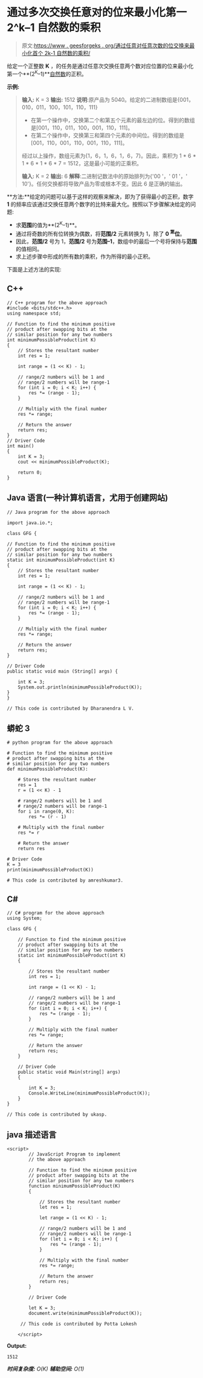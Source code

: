 # 通过多次交换任意对的位来最小化第一 2^k–1 自然数的乘积

> 原文:[https://www . geesforgeks . org/通过任意对任意次数的位交换来最小化首个 2k-1 自然数的乘积/](https://www.geeksforgeeks.org/minimize-product-of-first-2k-1-natural-numbers-by-swapping-bits-for-any-pair-any-number-of-times/)

给定一个正整数 **K** ，的任务是通过任意次交换任意两个数对应位置的位来最小化第一个**(2<sup>K</sup>–1)**[自然数](https://www.geeksforgeeks.org/natural-numbers/)的正积。

**示例:**

> **输入:** K = 3
> **输出:** 1512
> **说明**:原产品为 5040。给定的二进制数组是{001，010，011，100，101，110，111}
> 
> *   在第一个操作中，交换第二个和第五个元素的最左边的位。得到的数组是[001，110，011，100，001，110，111]。
> *   在第二个操作中，交换第三和第四个元素的中间位。得到的数组是[001，110，001，110，001，110，111]。
> 
> 经过以上操作，数组元素为{1，6，1，6，1，6，7}。因此，乘积为 1 * 6 * 1 * 6 * 1 * 6 * 7 = 1512，这是最小可能的正乘积。
> 
> **输入:** K = 2
> **输出:** 6
> **解释**:二进制记数法中的原始排列为{'00 '，' 01 '，' 10'}。任何交换都将导致产品为零或根本不变。因此 6 是正确的输出。

**方法:**给定的问题可以基于这样的观察来解决，即为了获得最小的正积，数字 **1** 的频率应该通过交换任意两个数字的比特来最大化。按照以下步骤解决给定的问题:

*   求**范围**的值为**(2<sup>K</sup>–1)**。
*   通过将奇数的所有位转换为偶数，将**范围/2** 元素转换为 1，除了 **0 <sup>第</sup>位**。
*   因此，**范围/2** 号为 1，**范围/2** 号为**范围–1**，数组中的最后一个号将保持与**范围**的值相同。
*   求上述步骤中形成的所有数的乘积，作为所得的最小正积。

下面是上述方法的实现:

## C++

```
// C++ program for the above approach
#include <bits/stdc++.h>
using namespace std;

// Function to find the minimum positive
// product after swapping bits at the
// similar position for any two numbers
int minimumPossibleProduct(int K)
{
    // Stores the resultant number
    int res = 1;

    int range = (1 << K) - 1;

    // range/2 numbers will be 1 and
    // range/2 numbers will be range-1
    for (int i = 0; i < K; i++) {
        res *= (range - 1);
    }

    // Multiply with the final number
    res *= range;

    // Return the answer
    return res;
}
// Driver Code
int main()
{
    int K = 3;
    cout << minimumPossibleProduct(K);

    return 0;
}
```

## Java 语言(一种计算机语言，尤用于创建网站)

```
// Java program for the above approach

import java.io.*;

class GFG {

// Function to find the minimum positive
// product after swapping bits at the
// similar position for any two numbers
static int minimumPossibleProduct(int K)
{
    // Stores the resultant number
    int res = 1;

    int range = (1 << K) - 1;

    // range/2 numbers will be 1 and
    // range/2 numbers will be range-1
    for (int i = 0; i < K; i++) {
        res *= (range - 1);
    }

    // Multiply with the final number
    res *= range;

    // Return the answer
    return res;
}

// Driver Code
public static void main (String[] args) {

    int K = 3;
    System.out.println(minimumPossibleProduct(K));
}
}

// This code is contributed by Dharanendra L V.
```

## 蟒蛇 3

```
# python program for the above approach

# Function to find the minimum positive
# product after swapping bits at the
# similar position for any two numbers
def minimumPossibleProduct(K):

    # Stores the resultant number
    res = 1
    r = (1 << K) - 1

    # range/2 numbers will be 1 and
    # range/2 numbers will be range-1
    for i in range(0, K):
        res *= (r - 1)

    # Multiply with the final number
    res *= r

    # Return the answer
    return res

# Driver Code
K = 3
print(minimumPossibleProduct(K))

# This code is contributed by amreshkumar3.
```

## C#

```
// C# program for the above approach
using System;

class GFG {

    // Function to find the minimum positive
    // product after swapping bits at the
    // similar position for any two numbers
    static int minimumPossibleProduct(int K)
    {

        // Stores the resultant number
        int res = 1;

        int range = (1 << K) - 1;

        // range/2 numbers will be 1 and
        // range/2 numbers will be range-1
        for (int i = 0; i < K; i++) {
            res *= (range - 1);
        }

        // Multiply with the final number
        res *= range;

        // Return the answer
        return res;
    }

    // Driver Code
    public static void Main(string[] args)
    {

        int K = 3;
        Console.WriteLine(minimumPossibleProduct(K));
    }
}

// This code is contributed by ukasp.
```

## java 描述语言

```
<script>
        // JavaScript Program to implement
        // the above approach

        // Function to find the minimum positive
        // product after swapping bits at the
        // similar position for any two numbers
        function minimumPossibleProduct(K)
        {

            // Stores the resultant number
            let res = 1;

            let range = (1 << K) - 1;

            // range/2 numbers will be 1 and
            // range/2 numbers will be range-1
            for (let i = 0; i < K; i++) {
                res *= (range - 1);
            }

            // Multiply with the final number
            res *= range;

            // Return the answer
            return res;
        }

        // Driver Code

        let K = 3;
        document.write(minimumPossibleProduct(K));

     // This code is contributed by Potta Lokesh

    </script>
```

**Output:** 

```
1512
```

***时间复杂度:** O(K)*
***辅助空间:** O(1)*
